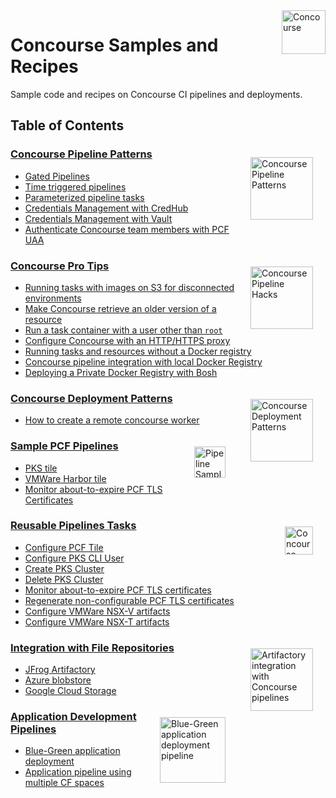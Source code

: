 <img src="https://raw.githubusercontent.com/pivotalservices/concourse-pipeline-samples/master/common/images/c0-logo-01.png" alt="Concourse" height="70" align="right"/>

# Concourse Samples and Recipes

Sample code and recipes on Concourse CI pipelines and deployments.

## Table of Contents

<img src="https://raw.githubusercontent.com/lsilvapvt/misc-support-files/master/docs/images/pipeline-patterns-02.png" alt="Concourse Pipeline Patterns" width="100" align="right" style="margin: 20px;"/>

### **[Concourse Pipeline Patterns](concourse-pipeline-patterns)**  
  - [Gated Pipelines](concourse-pipeline-patterns/gated-pipelines)  
  - [Time triggered pipelines](concourse-pipeline-patterns/time-triggered-pipelines)  
  - [Parameterized pipeline tasks](concourse-pipeline-patterns/parameterized-pipeline-tasks)  
  - [Credentials Management with CredHub](https://github.com/pivotal-cf/pcf-pipelines/blob/master/docs/credhub-integration.md)  
  - [Credentials Management with Vault](concourse-pipeline-patterns/vault-integration)  
  - [Authenticate Concourse team members with PCF UAA](concourse-pipeline-patterns/uaa-authentication)  


<img src="https://raw.githubusercontent.com/lsilvapvt/misc-support-files/master/docs/icons/pipeline-hacks.png" alt="Concourse Pipeline Hacks" width="100" ALIGN="RIGHT"  style="margin: 20px;"/>

### **[Concourse Pro Tips](concourse-pipeline-hacks)**   
  - [Running tasks with images on S3 for disconnected environments](concourse-pipeline-hacks/docker-images-from-s3)  
  - [Make Concourse retrieve an older version of a resource](concourse-pipeline-hacks/check-resource)  
  - [Run a task container with a user other than `root`](concourse-pipeline-hacks/task-run-user)  
  - [Configure Concourse with an HTTP/HTTPS proxy](concourse-pipeline-hacks/http-proxy-config)  
  - [Running tasks and resources without a Docker registry](concourse-pipeline-hacks/docker-images-from-repo)  
  - [Concourse pipeline integration with local Docker Registry](concourse-pipeline-hacks/private-docker-registry)  
  - [Deploying a Private Docker Registry with Bosh](concourse-pipeline-hacks/private-docker-registry/docker-registry-release)  

<img src="https://raw.githubusercontent.com/pivotalservices/concourse-pipeline-samples/master/common/images/remote_workers_icon.png" alt="Concourse Deployment Patterns" width="100" ALIGN="RIGHT"  style="margin: 20px;"/>

### **[Concourse Deployment Patterns](concourse-deployment-patterns)**   
  - [How to create a remote concourse worker](concourse-deployment-patterns/concourse-remote-worker)  


<img src="http://www.cbronline.com/wp-content/uploads/2017/07/Pivotal-Cloud-Foundry.png" alt="Pipeline Samples" width="50" align="right" style="margin: 20px;"/>

### **[Sample PCF Pipelines](.)**  
  - [PKS tile](pipelines/pcf/pks/install-pks)  
  - [VMWare Harbor tile](pipelines/vmware/install-harbor)  
  - [Monitor about-to-expire PCF TLS Certificates](pipelines/pcf/certificates/monitor-expiring-certificates)  


<img src="https://cdn1.iconfinder.com/data/icons/universal-signs-symbols/128/recycle-green-512.png" alt="Concourse concourse_pipeline_level_secrets_path" width="45" align="right" style="margin: 20px;"/>

### **[Reusable Pipelines Tasks](.)**  
  - [Configure PCF Tile](tasks/pcf/configure-tile)  
  - [Configure PKS CLI User](tasks/pcf/pks/configure-pks-cli-user)  
  - [Create PKS Cluster](tasks/pcf/pks/create-pks-cluster)  
  - [Delete PKS Cluster](tasks/pcf/pks/delete-pks-cluster)  
  - [Monitor about-to-expire PCF TLS certificates](tasks/pcf/certificates/check-expiring-certificates)  
  - [Regenerate non-configurable PCF TLS certificates](tasks/pcf/certificates/regenerate-internal-certificates)  
  - [Configure VMWare NSX-V artifacts](tasks/vsphere/nsxv)  
  - [Configure VMWare NSX-T artifacts](tasks/vsphere/nsxt)  


<img src="https://raw.githubusercontent.com/pivotalservices/concourse-pipeline-samples/master/common/images/concourse-and-artifactory.png" alt="Artifactory integration with Concourse pipelines" width="100" align="right" style="margin: 20px"/>

### **[Integration with File Repositories](.)**   
  - [JFrog Artifactory](pipelines/jfrog/artifactory-integration)
  - [Azure blobstore](pipelines/azure/azure-blobstore-integration)  
  - [Google Cloud Storage](pipelines/google/google-cloud-storage-integration)  

<img src="https://raw.githubusercontent.com/pivotalservices/concourse-pipeline-samples/master/common/images/bg-pipeline-icon.jpg" alt="Blue-Green application deployment pipeline" width="105"  align="right" style="margin: 20px"/>

### **[Application Development Pipelines](.)**   
  - [Blue-Green application deployment](pipelines/appdev/blue-green-app-deployment)  
  - [Application pipeline using multiple CF spaces](https://github.com/lsilvapvt/sample-app-pipeline)  
